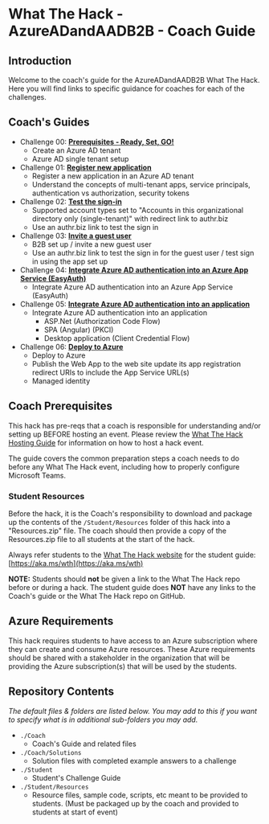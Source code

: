 # What The Hack - AzureADandAADB2B - Coach Guide

## Introduction

Welcome to the coach's guide for the AzureADandAADB2B What The Hack. Here you will find links to specific guidance for coaches for each of the challenges.


## Coach's Guides

- Challenge 00: **[Prerequisites - Ready, Set, GO!](./Solution-00.md)**
     - Create an Azure AD tenant
     - Azure AD single tenant setup
- Challenge 01: **[Register new application](./Solution-01.md)**
     - Register a new application in an Azure AD tenant
     - Understand the concepts of multi-tenant apps, service principals, authentication vs authorization, security tokens
- Challenge 02: **[Test the sign-in](./Solution-02.md)**
	 - Supported account types set to "Accounts in this organizational directory only (single-tenant)" with redirect link to authr.biz
     - Use an authr.biz link to test the sign in
- Challenge 03: **[Invite a guest user](./Solution-03.md)**
     - B2B set up / invite a new guest user
     - Use an authr.biz link to test the sign in for the guest user / test sign in using the app set up
- Challenge 04: **[Integrate Azure AD authentication into an Azure App Service (EasyAuth)](./Solution-04.md)**
	 - Integrate Azure AD authentication into an Azure App Service (EasyAuth)
- Challenge 05: **[Integrate Azure AD authentication into an application](./Solution-05.md)**
	 - Integrate Azure AD authentication into an application
        - ASP.Net (Authorization Code Flow)
        - SPA (Angular) (PKCI)  
        - Desktop application (Client Credential Flow)
- Challenge 06: **[Deploy to Azure](./Solution-06.md)**
	 - Deploy to Azure
     - Publish the Web App to the web site update its app registration redirect URIs to include the App Service URL(s)
     - Managed identity

## Coach Prerequisites

This hack has pre-reqs that a coach is responsible for understanding and/or setting up BEFORE hosting an event. Please review the [What The Hack Hosting Guide](https://aka.ms/wthhost) for information on how to host a hack event.

The guide covers the common preparation steps a coach needs to do before any What The Hack event, including how to properly configure Microsoft Teams.

### Student Resources

Before the hack, it is the Coach's responsibility to download and package up the contents of the `/Student/Resources` folder of this hack into a "Resources.zip" file. The coach should then provide a copy of the Resources.zip file to all students at the start of the hack.

Always refer students to the [What The Hack website](https://aka.ms/wth) for the student guide: [https://aka.ms/wth](https://aka.ms/wth)

**NOTE:** Students should **not** be given a link to the What The Hack repo before or during a hack. The student guide does **NOT** have any links to the Coach's guide or the What The Hack repo on GitHub.


## Azure Requirements

This hack requires students to have access to an Azure subscription where they can create and consume Azure resources. These Azure requirements should be shared with a stakeholder in the organization that will be providing the Azure subscription(s) that will be used by the students.



## Repository Contents

_The default files & folders are listed below. You may add to this if you want to specify what is in additional sub-folders you may add._

- `./Coach`
  - Coach's Guide and related files
- `./Coach/Solutions`
  - Solution files with completed example answers to a challenge
- `./Student`
  - Student's Challenge Guide
- `./Student/Resources`
  - Resource files, sample code, scripts, etc meant to be provided to students. (Must be packaged up by the coach and provided to students at start of event)
